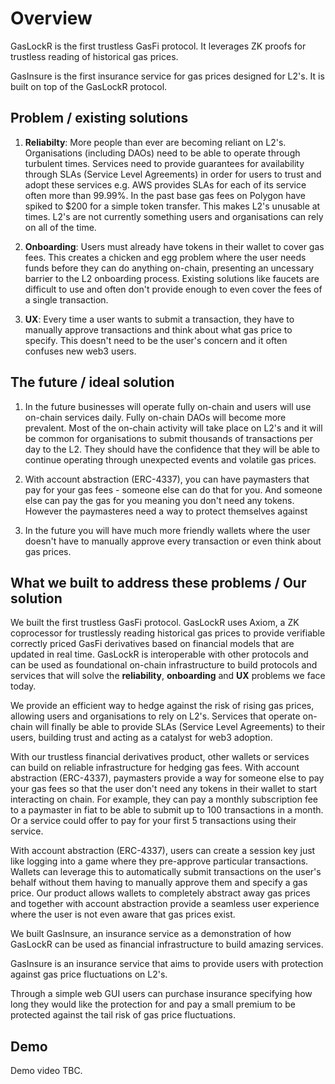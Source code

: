 # Overview

GasLockR is the first trustless GasFi protocol. It leverages ZK proofs for trustless reading of historical gas prices.

GasInsure is the first insurance service for gas prices designed for L2's. It is built on top of the GasLockR protocol.

## Problem / existing solutions
  
  1. **Reliabilty**: More people than ever are becoming reliant on L2's. Organisations (including DAOs) need to be able to operate through turbulent times. Services need to provide guarantees for availability through SLAs (Service Level Agreements) in order for users to trust and adopt these services e.g. AWS provides SLAs for each of its service often more than 99.99%. In the past base gas fees on Polygon have spiked to $200 for a simple token transfer. This makes L2's unusable at times. L2's are not currently something users and organisations can rely on all of the time.
  
  2. **Onboarding**: Users must already have tokens in their wallet to cover gas fees. This creates a chicken and egg problem where the user needs funds before they can do anything on-chain, presenting an uncessary barrier to the L2 onboarding process. Existing solutions like faucets are difficult to use and often don't provide enough to even cover the fees of a single transaction.
  
  3. **UX**: Every time a user wants to submit a transaction, they have to manually approve transactions and think about what gas price to specify. This doesn't need to be the user's concern and it often confuses new web3 users.

## The future / ideal solution
  
  1. In the future businesses will operate fully on-chain and users will use on-chain services daily. Fully on-chain DAOs will become more prevalent. Most of the on-chain activity will take place on L2's and it will be common for organisations to submit thousands of transactions per day to the L2. They should have the confidence that they will be able to continue operating through unexpected events and volatile gas prices.
  
  2. With account abstraction (ERC-4337), you can have paymasters that pay for your gas fees - someone else can do that for you. And someone else can pay the gas for you meaning you don't need any tokens. However the paymasteres need a way to protect themselves against

  3. In the future you will have much more friendly wallets where the user doesn't have to manually approve every transaction or even think about gas prices.

## What we built to address these problems / Our solution
  
  We built the first trustless GasFi protocol. GasLockR uses Axiom, a ZK coprocessor for trustlessly reading historical gas prices to provide verifiable correctly priced GasFi derivatives based on financial models that are updated in real time. GasLockR is interoperable with other protocols and can be used as foundational on-chain infrastructure to build protocols and services that will solve the **reliability**, **onboarding** and **UX** problems we face today.
  
  We provide an efficient way to hedge against the risk of rising gas prices, allowing users and organisations to rely on L2's. Services that operate on-chain will finally be able to provide SLAs (Service Level Agreements) to their users, building trust and acting as a catalyst for web3 adoption.
  
  With our trustless financial derivatives product, other wallets or services can build on reliable infrastructure for hedging gas fees. With account abstraction (ERC-4337), paymasters provide a way for someone else to pay your gas fees so that the user don't need any tokens in their wallet to start interacting on chain. For example, they can pay a monthly subscription fee to a paymaster in fiat to be able to submit up to 100 transactions in a month. Or a service could offer to pay for your first 5 transactions using their service.
  
  With account abstraction (ERC-4337), users can create a session key just like logging into a game where they pre-approve particular transactions. Wallets can leverage this to automatically submit transactions on the user's behalf without them having to manually approve them and specify a gas price. Our product allows wallets to completely abstract away gas prices and together with account abstraction provide a seamless user experience where the user is not even aware that gas prices exist.
  
  We built GasInsure, an insurance service as a demonstration of how GasLockR can be used as financial infrastructure to build amazing services.
  
  GasInsure is an insurance service that aims to provide users with protection against gas price fluctuations on L2's.
  
  Through a simple web GUI users can purchase insurance specifying how long they would like the protection for and pay a small premium to be protected against the tail risk of gas price fluctuations.


## Demo

Demo video TBC.

